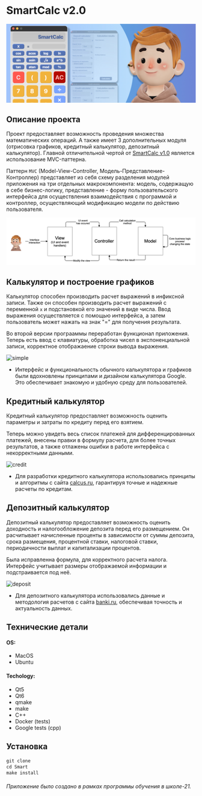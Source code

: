 # **SmartCalc v2.0**

![misssshaaaa](misc/images/misssshaaaa.jpg)

## **Описание проекта**

Проект предоставляет возможность проведения множества математических операций. А также имеет 3 дополнительных модуля (отрисовка графиков, кредитный калькулятор, депозитный калькулятор). Главной отличительной чертой от [SmartCalc v1.0](https://github.com/Hasuk1/School-21-SmartCalc_v1.0) является использование MVC-паттерна.

Паттерн `MVC` (Model-View-Controller, Модель-Представление-Контроллер) представляет из себя схему разделения модулей приложения на три отдельных макрокомпонента: модель, содержащую в себе бизнес-логику, представление - форму пользовательского интерфейса для осуществления взаимодействия с программой и контроллер, осуществляющий модификацию модели по действию пользователя.

![MVC](misc/images/MVC-Process.png)

## **Калькулятор и построение графиков** 

Калькулятор способен производить расчет выражений в инфиксной записи. 
 Также он способен производить расчет выражений с переменной `x` и подстановкой его значений в виде числа.
 Ввод выражения осуществляется с помощью интерфейса, а затем пользователь может нажать на знак "=" для получения результата.

Во второй версии програаммы переработан функционал приложения. Теперь есть ввод с клавиатуры, обработка чисел в экспоненциальной записи, корректное отображаение строки вывода выражения. 

![simple](misc/images/simple.gif)

- Интерфейс и функциональность обычного калькулятора и графиков были вдохновлены принципами и дизайном калькулятора Google. Это обеспечивает знакомую и удобную среду для пользователей.

## **Кредитный калькулятор**

Кредитный калькулятор предоставляет возможность оценить параметры и затраты по кредиту перед его взятием.

Теперь можно увидеть весь список платежей для дифференцированных платежей, внесены правки в формулу расчета, для более точных результатов, а также отлажены ошибки в работе интерфейса с некорректными данными.

![credit](misc/images/credit.gif)

- Для разработки кредитного калькулятора использовались принципы и алгоритмы с сайта [calcus.ru](https://calcus.ru/kreditnyj-kalkulyator), гарантируя точные и надежные расчеты по кредитам.

## **Депозитный калькулятор** 

Депозитный калькулятор предоставляет возможность оценить доходность и налогообложение депозита перед его размещением. Он расчитывает начисленные проценты в зависимости от суммы депозита, срока размещения, процентной ставки, налоговой ставки, периодичности выплат и капитализации процентов.

Была исправленна формула, для корректного расчета налога. Интерфейс учитывает размеры отображаемой информации и подстраивается под неё.

![deposit](misc/images/deposit.gif)

- Для депозитного калькулятора использовались данные и методология расчетов с сайта [banki.ru](https://www.banki.ru/services/calculators/deposits/), обеспечивая точность и актуальность данных.

## **Технические детали** 

#### **OS:**
- MacOS
- Ubuntu

#### **Techology:**
- Qt5
- Qt6
- qmake
- make 
- C++
- Docker (tests)
- Google tests (cpp)

## **Установка** 

```shell
git clone
cd Smart
make install
```

###### Приложение было создано в рамках программы обучения в школе-21.
